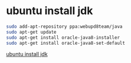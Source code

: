 # ubuntu install jdk

```sh
sudo add-apt-repository ppa:webupd8team/java
sudo apt-get update
sudo apt-get install oracle-java8-installer
sudo apt-get install oracle-java8-set-default
```

[ubuntu install jdk](http://blog.csdn.net/gatieme/article/details/52723931)

